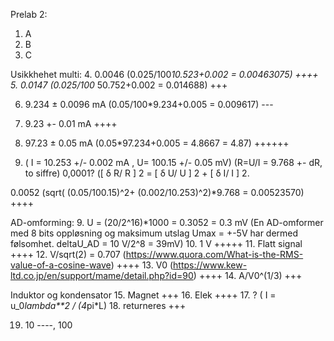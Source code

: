 Prelab 2:

1. A
2. B
3. C

Usikkhehet multi:
4. 0.0046 (0.025/100*10.523+0.002 = 0.00463075) ++++
5. 0.0147 (0.025/100* 50.752+0.002 = 0.014688) +++

6. 9.234 ± 0.0096 mA (0.05/100*9.234+0.005 = 0.009617) ---
6. 9.23 +- 0.01 mA ++++

7. 97.23 ± 0.05 mA (0.05*97.234+0.005 = 4.8667 = 4.87) ++++++
8. ( I = 10.253 +/- 0.002 mA , U= 100.15 +/- 0.05 mV)
(R=U/I = 9.768 +- dR, to siffre) 0,0001?
([ δ R/ R ] 2 = [ δ U/ U ] 2 + [ δ I/ I ] 2.

0.0052 (sqrt( (0.05/100.15)^2+ (0.002/10.253)^2)*9.768 = 0.00523570) ++++


AD-omforming:
9. U = (20/2^16)*1000 = 0.3052 = 0.3 mV (En AD-omformer med 8 bits oppløsning og maksimum utslag Umax = +-5V har dermed følsomhet. deltaU_AD = 10 V/2^8 = 39mV)
10. 1 V +++++
11. Flatt signal ++++
12. V/sqrt(2) = 0.707 (https://www.quora.com/What-is-the-RMS-value-of-a-cosine-wave) ++++
13. V0 (https://www.kew-ltd.co.jp/en/support/mame/detail.php?id=90) ++++
14. A/V0^(1/3) +++

Induktor og kondensator
15. Magnet +++
16.  Elek ++++
17. ? ( I = u_0*lambda**2 / (4*pi*L) 
18. returneres +++

19. 10 ----, 100